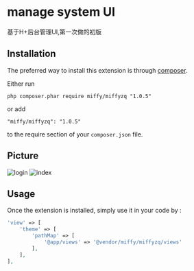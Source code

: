 manage system UI
================
基于H+后台管理UI,第一次做的初版

Installation
------------

The preferred way to install this extension is through [composer](http://getcomposer.org/download/).

Either run

```
php composer.phar require miffy/miffyzq "1.0.5"
```

or add

```
"miffy/miffyzq": "1.0.5"
```

to the require section of your `composer.json` file.

Picture
-------
![login](http://wx3.sinaimg.cn/mw690/7552a991gy1fl9oh8x8fij21kw0tvn0p.jpg)
![index](https://wx1.sinaimg.cn/mw690/7552a991gy1fl9oh8x99tj21kw0txn0t.jpg)


Usage
-----

Once the extension is installed, simply use it in your code by  :

```php
'view' => [
    'theme' => [
        'pathMap' => [
            '@app/views' => '@vendor/miffy/miffyzq/views'
        ],
    ],
],
```
